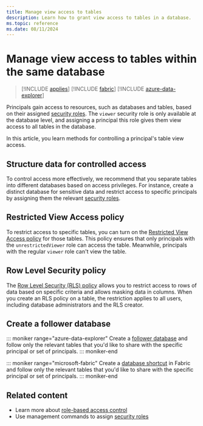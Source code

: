 ```yaml
---
title: Manage view access to tables
description: Learn how to grant view access to tables in a database.
ms.topic: reference
ms.date: 08/11/2024
---
```


# Manage view access to tables within the same database

> [!INCLUDE [applies](../includes/applies-to-version/applies.md)] [!INCLUDE [fabric](../includes/applies-to-version/fabric.md)] [!INCLUDE [azure-data-explorer](../includes/applies-to-version/azure-data-explorer.md)]

Principals gain access to resources, such as databases and tables, based on their assigned [security roles](security-roles.md#security-roles). The `viewer` security role is only available at the database level, and assigning a principal this role gives them view access to all tables in the database.

In this article, you learn methods for controlling a principal's table view access.

## Structure data for controlled access

To control access more effectively, we recommend that you separate tables into different databases based on access privileges. For instance, create a distinct database for sensitive data and restrict access to specific principals by assigning them the relevant [security roles](security-roles.md).

## Restricted View Access policy

To restrict access to specific tables, you can turn on the [Restricted View Access policy](restricted-view-access-policy.md) for those tables. This policy ensures that only principals with the `unrestrictedViewer` role can access the table. Meanwhile, principals with the regular `viewer` role can't view the table.

## Row Level Security policy

The [Row Level Security (RLS) policy](row-level-security-policy.md) allows you to restrict access to rows of data based on specific criteria and allows masking data in columns. When you create an RLS policy on a table, the restriction applies to all users, including database administrators and the RLS creator.


## Create a follower database

::: moniker range="azure-data-explorer"
Create a [follower database](/azure/data-explorer/follower) and follow only the relevant tables that you'd like to share with the specific principal or set of principals.
::: moniker-end

::: moniker range="microsoft-fabric"
Create a [database shortcut](/fabric/real-time-intelligence/database-shortcut) in Fabric and follow only the relevant tables that you'd like to share with the specific principal or set of principals.
::: moniker-end

## Related content

* Learn more about [role-based access control](../access-control/role-based-access-control.md)
* Use management commands to assign [security roles](security-roles.md)
